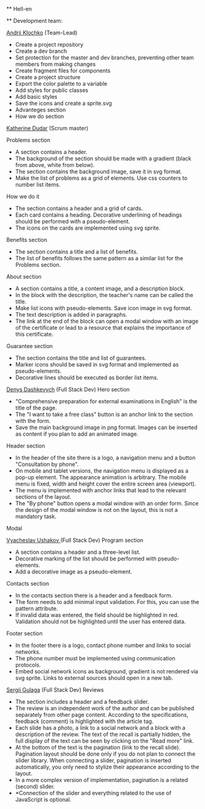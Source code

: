 ** Hell-en

** Development team:

[Andrii Klochko](https://github.com/oLORDer) (Team-Lead)
 - Create a project repository
 - Create a dev branch
 - Set protection for the master and dev branches, preventing other team members from making changes
 - Create fragment files for components
 - Create a project structure
 - Export the color palette to a variable
 - Add styles for public classes
 - Add basic styles
 - Save the icons and create a sprite.svg
 - Advanteges section
 - How we do section


[Katherine Dudar](https://github.com/Katherineeeeeeee) (Scrum master)

Problems section
 - A section contains a header.
 - The background of the section should be made with a gradient (black from above, white from below).
 - The section contains the background image, save it in svg format.
 - Make the list of problems as a grid of elements. Use css counters to number list items.

How we do it
 - The section contains a header and a grid of cards.
 - Each card contains a heading. Decorative underlining of headings should be performed with a pseudo-element.
 - The icons on the cards are implemented using svg sprite.

Benefits section
 - The section contains a title and a list of benefits.
 - The list of benefits follows the same pattern as a similar list for the Problems section.
 
  About section
 - A section contains a title, a content image, and a description block.
 - In the block with the description, the teacher's name can be called the title.
 - Make list icons with pseudo-elements. Save icon image in svg format.
 - The text description is added in paragraphs.
 - The link at the end of the block can open a modal window with an image of the certificate or lead to a resource that explains the importance of this certificate.

Guarantee section
 - The section contains the title and list of guarantees.
 - Marker icons should be saved in svg format and implemented as pseudo-elements.
 - Decorative lines should be executed as border list items.


[Denys Dashkevych](https://github.com/MajorPrestige) (Full Stack Dev)
Hero section
 - "Comprehensive preparation for external examinations in English" is the title of the page.
 - The "I want to take a free class" button is an anchor link to the section with the form.
 - Save the main background image in png format. Images can be inserted as content if you plan to add an animated image.

Header section
 - In the header of the site there is a logo, a navigation menu and a button "Consultation by phone".
 - On mobile and tablet versions, the navigation menu is displayed as a pop-up element. The appearance animation is arbitrary. The mobile menu is fixed, width and height cover the entire screen area (viewport).
 - The menu is implemented with anchor links that lead to the relevant sections of the layout.
 - The "By phone" button opens a modal window with an order form. Since the design of the modal window is not on the layout, this is not a mandatory task.

Modal


[Vyacheslav Ushakov ](https://github.com/zerkel1991)(Full Stack Dev)
Program section
 - A section contains a header and a three-level list.
 - Decorative marking of the list should be performed with pseudo-elements.
 - Add a decorative image as a pseudo-element.

Contacts section
 - In the contacts section there is a header and a feedback form.
 - The form needs to add minimal input validation. For this, you can use the pattern attribute.
 - If invalid data was entered, the field should be highlighted in red. Validation should not be highlighted until the user has entered data.

Footer section
 - In the footer there is a logo, contact phone number and links to social networks.
 - The phone number must be implemented using communication protocols.
 - Embed social network icons as background, gradient is not rendered via svg sprite. Links to external sources should open in a new tab.


[Sergii Gulaga](https://github.com/Ry6ens) (Full Stack Dev)
Reviews
 - The section includes a header and a feedback slider.
 - The review is an independent work of the author and can be published separately from other page content. According to the specifications, feedback (comment) is highlighted with the article tag.
 - Each slide has a photo, a link to a social network and a block with a description of the review. The text of the recall is partially hidden, the full display of the text can be seen by clicking on the "Read more" link.
 - At the bottom of the text is the pagination (link to the recall slide). Pagination layout should be done only if you do not plan to connect the slider library. When connecting a slider, pagination is inserted automatically, you only need to stylize their appearance according to the layout.
 - In a more complex version of implementation, pagination is a related (second) slider.
 - *Connection of the slider and everything related to the use of JavaScript is optional.

